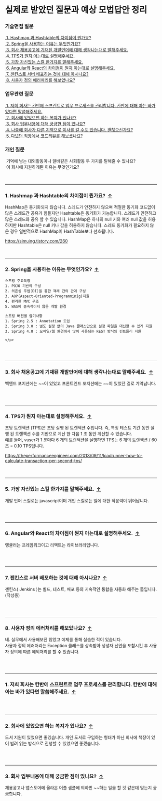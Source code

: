 
<div id="top"><h1>실제로 받았던 질문과 예상 모법답안 정리</h1></div>
<div>
    <h3>기술면접 질문</h3>
    <div><a href="#stack_q1">&nbsp;1. Hashmap 과 Hashtable의 차이점이 뭔가요?</a></div>
    <div><a href="#stack_q2">&nbsp;2. Spring을 사용하는 이유는 무엇인가요?</a></div>
    <div><a href="#stack_q3">&nbsp;3. 회사 채용공고에 기재된 개발언어에 대해 생각나는대로 말해주세요.</a></div>
    <div><a href="#stack_q4">&nbsp;4. TPS가 뭔지 아는대로 설명해주세요.</a></div>
    <div><a href="#stack_q5">&nbsp;5. 가장 자신있는 스킬 한가지를 말해주세요.</a></div>
    <div><a href="#stack_q6">&nbsp;6. Angular와 React의 차이점이 뭔지 아는대로 설명해주세요.</a></div>
    <div><a href="#stack_q7">&nbsp;7. 젠킨스로 서버 배포하는 것에 대해 아시나요?</a></div>
    <div><a href="#stack_q8">&nbsp;8. 사용자 정의 에러처리를 해보았나요?</a></div>
</div>
<div>
    <h3>업무관련 질문</h3>
    <div><a href="#work_q1">&nbsp;1. 저희 회사는 칸반에 스프린트로 업무 프로세스를 관리합니다. 칸반에 대해 아는 바가 있다면 말씀해주세요.</a></div>
    <div><a href="#work_q2">&nbsp;2. 회사에 있었으면 하는 복지가 있나요?</a></div>
    <div><a href="#work_q3">&nbsp;3. 회사 업무내용에 대해 궁금한 점이 있나요?</a></div>
    <div><a href="#work_q4">&nbsp;4. 나중에 회사가 다른 지역으로 이사를 갈 수도 있습니다. 괜찮으신가요?</a></div>
    <div><a href="#work_q5">&nbsp;5. 다녔던 직장에서 코드리뷰를 해보셨나요?</a></div>
</div>
<div>
    <h3>개인 질문&nbsp;</h3>
    <div>&nbsp;기억에 남는 대외활동이나 알바같은 사회활동 두 가지를 말해줄 수 있나요?</div>
    <div>&nbsp;이 회사에 지원하게된 이유는 무엇인가요?</div>
</div>

<!-- 자료구조 질문 -->
<div><br><br></div><hr id="stack_q1">
<div>
    <h3>1. Hashmap 과 Hashtable의 차이점이 뭔가요?&nbsp;&nbsp;<a href="#top">↑</a></h3>
    <p>HashMap은 동기화되지 않습니다. 스레드가 안전하지 않으며 적절한 동기화 코드없이 많은 스레드간 공유가 힘들지만 Hashtable은 동기화가 가능합니다. 스레드가 안전하고 많은 스레드와 공유 할 수 있습니다. HashMap은 하나의 null 키와 여러 null 값을 허용하지만 Hashtable은 null 키나 값을 허용하지 않습니다. 스레드 동기화가 필요하지 않은 경우 일반적으로 HashMap이 HashTable보다 선호됩니다.</p>
    <a href="https://simuing.tistory.com/260">https://simuing.tistory.com/260</a>
</div>

<div><br><br></div><hr id="stack_q2">
<div>
    <h3>2. Spring을 사용하는 이유는 무엇인가요?&nbsp;&nbsp;<a href="#top">↑</a></h3>
    <p>
        
    스프링 주요특징
    1. POJO 기반의 구성
    2. 의존성 주입(DI)을 통한 객체 간의 관계 구성
    3. AOP(Aspect-Oriented-Programminig)지원
    4. 편리한 MVC 구조
    5. WAS에 종속적이지 않은 개발 환경

    스프링 버전별 암기사항
    1. Spring 2.5 : Annotation 도입
    2. Spring 3.0 : 별도 설정 없이 Java 클래스만으로 설정 파일을 대신할 수 있게 지원
    3. Spring 4.0 : 모바일/웹 환경에서 많이 사용되는 REST 방식의 컨트롤러 지원
    
    </p>
</div>

<div><br><br></div><hr id="stack_q3">
<div>
    <h3>3. 회사 채용공고에 기재된 개발언어에 대해 생각나는대로 말해주세요.&nbsp;&nbsp;<a href="#top">↑</a></h3>
    <p>백엔드 포지션에는 ~~이 있었고 프론트엔드 포지션에는 ~~이 있었던 걸로 기억납니다.</p>
</div>

<div><br><br></div><hr id="stack_q4">
<div>
    <h3>4. TPS가 뭔지 아는대로 설명해주세요.&nbsp;&nbsp;<a href="#top">↑</a></h3>
    <p>초당 트랜잭션 (TPS)은 초당 실행 된 트랜잭션 수입니다. 즉, 특정 테스트 기간 동안 실행 된 트랜잭션 수를 기반으로 계산 한 다음 1 초 동안 계산할 수 있습니다.</br>예를 들어, vuser가 1 분마다 6 개의 트랜잭션을 실행하면 TPS는 6 개의 트랜잭션 / 60 초 = 0.10 TPS입니다.</p>
    <a href="https://theperformanceengineer.com/2013/09/11/loadrunner-how-to-calculate-transaction-per-second-tps/">https://theperformanceengineer.com/2013/09/11/loadrunner-how-to-calculate-transaction-per-second-tps/</a>
</div>

<div><br><br></div><hr id="stack_q5">
<div>
    <h3>5. 가장 자신있는 스킬 한가지를 말해주세요.&nbsp;&nbsp;<a href="#top">↑</a></h3>
    <p>개발 언어 스킬로는 javascript이며 개인 스킬로는 일에 대한 적응력이 뛰어납니다.</p>
</div>

<div><br><br></div><hr id="stack_q6">
<div>
    <h3>6. Angular와 React의 차이점이 뭔지 아는대로 설명해주세요.&nbsp;&nbsp;<a href="#top">↑</a></h3>
    <p>앵귤러는 프레임워크이고 리액트는 라이브러리입니다.</p>
</div>

<div><br><br></div><hr id="stack_q7">
<div>
    <h3>7. 젠킨스로 서버 배포하는 것에 대해 아시나요?&nbsp;&nbsp;<a href="#top">↑</a></h3>
    <p>젠킨스( Jenkins )는 빌드, 테스트, 배포 등의 지속적인 통합을 자동화 해주는 툴입니다. (작성중)</p>
</div>

<div><br><br></div><hr id="stack_q8">
<div>
    <h3>8. 사용자 정의 에러처리를 해보았나요?&nbsp;&nbsp;<a href="#top">↑</a></h3>
    <p>네. 실무에서 사용해보진 않았고 예제를 통해 실습한 적이 있습니다.<br/>사용자 정의 에러처리는 Exception 클래스를 상속받아 생성자 선언을 포함시킨 후 사용자 정의에 따른 예외처리를 할 수 있습니다.</p>
</div>

<div><br><br></div><hr id="work_q1">
<div>
    <h3>1. 저희 회사는 칸반에 스프린트로 업무 프로세스를 관리합니다. 칸반에 대해 아는 바가 있다면 말씀해주세요.&nbsp;&nbsp;<a href="#top">↑</a></h3>
    <p></p>
</div>

<div><br><br></div><hr id="work_q2">
<div>
    <h3>2. 회사에 있었으면 하는 복지가 있나요?&nbsp;&nbsp;<a href="#top">↑</a></h3>
    <p>도서 지원이 있었으면 좋겠습니다. 개인 도서로 구입하는 형태가 아닌 회사에 책장이 있어 빌려 읽는 방식으로 진행할 수 있었으면 좋겠습니다.</p>
</div>

<div><br><br></div><hr id="work_q3">
<div>
    <h3>3. 회사 업무내용에 대해 궁금한 점이 있나요?&nbsp;&nbsp;<a href="#top">↑</a></h3>
    <p>채용공고나 앱스토어에 올라온 어플 샘플에 의하면 ~~하는 일을 할 것 같은데 맞는지 궁금합니다.</p>
</div>
